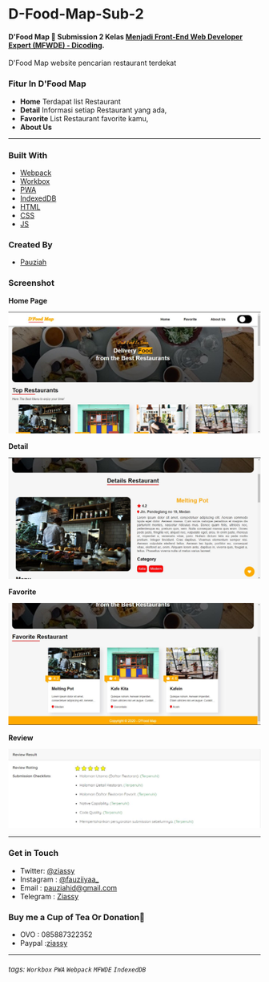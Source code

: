 # D-Food-Map-Sub-2

#### D'Food Map 🍟  Submission 2 Kelas [Menjadi Front-End Web Developer Expert (MFWDE) - Dicoding](https://www.dicoding.com/academies/219).

D'Food Map website pencarian restaurant terdekat

### Fitur In D'Food Map
- __Home__ Terdapat list Restaurant
- __Detail__ Informasi setiap Restaurant yang ada,
- __Favorite__ List Restaurant favorite kamu,
- __About Us__

---

### Built With

- [Webpack](https://webpack.js.org/)
- [Workbox](https://developers.google.com/web/tools/workbox)
- [PWA](https://developers.google.com/web/progressive-web-apps)
- [IndexedDB](https://developers.google.com/web/ilt/pwa/working-with-indexeddb)
- [HTML](https://www.w3schools.com/html/)
- [CSS](https://www.w3schools.com/css/)
- [JS](https://www.javascript.com/)

### Created By
- [Pauziah](https://github.com/ziassy)

### Screenshot

__Home Page__


![Home](screenshoot/home.JPG)

__Detail__


![Detail](screenshoot/deatil.JPG)

__Favorite__


![favorite](screenshoot/favorite.JPG)

__Review__


![Review](screenshoot/review.JPG)

---

### Get in Touch 

- Twitter: [@ziassy](https://twitter.com/ZIASSY1)
- Instagram : [@fauziiyaa_](https://www.instagram.com/fauziiyaa_/)
- Email : [pauziahid@gmail.com](mailto:pauziahid@gmail.com)
- Telegram : [Ziassy](https://t.me/ziassy)

### Buy me a Cup of Tea Or Donation🍺

- OVO : 085887322352
- Paypal :[ziassy](https://www.paypal.me/ziassy)

---

###### tags: `Workbox` `PWA` `Webpack` `MFWDE` `IndexedDB`
